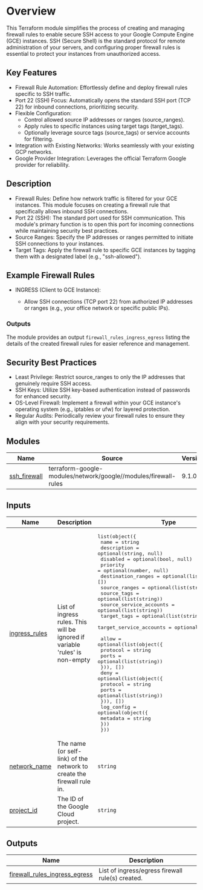 # Overview

This Terraform module simplifies the process of creating and managing firewall rules to enable secure SSH access to your Google Compute Engine (GCE) instances. SSH (Secure Shell) is the standard protocol for remote administration of your servers, and configuring proper firewall rules is essential to protect your instances from unauthorized access.

## Key Features

- Firewall Rule Automation: Effortlessly define and deploy firewall rules specific to SSH traffic.
- Port 22 (SSH) Focus: Automatically opens the standard SSH port (TCP 22) for inbound connections, prioritizing security.
- Flexible Configuration:
    - Control allowed source IP addresses or ranges (source_ranges).
    - Apply rules to specific instances using target tags (target_tags).
    - Optionally leverage source tags (source_tags) or service accounts for filtering.
- Integration with Existing Networks: Works seamlessly with your existing GCP networks.
- Google Provider Integration: Leverages the official Terraform Google provider for reliability.


## Description

- Firewall Rules: Define how network traffic is filtered for your GCE instances. This module focuses on creating a firewall rule that specifically allows inbound SSH connections.
- Port 22 (SSH): The standard port used for SSH communication. This module's primary function is to open this port for incoming connections while maintaining security best practices.
- Source Ranges: Specify the IP addresses or ranges permitted to initiate SSH connections to your instances.
- Target Tags: Apply the firewall rule to specific GCE instances by tagging them with a designated label (e.g., "ssh-allowed").

## Example Firewall Rules

- INGRESS (Client to GCE Instance):

    - Allow SSH connections (TCP port 22) from authorized IP addresses or ranges (e.g., your office network or specific public IPs).

### Outputs

The module provides an output `firewall_rules_ingress_egress` listing the details of the created firewall rules for easier reference and management.

## Security Best Practices

- Least Privilege: Restrict source_ranges to only the IP addresses that genuinely require SSH access.
- SSH Keys: Utilize SSH key-based authentication instead of passwords for enhanced security.
- OS-Level Firewall: Implement a firewall within your GCE instance's operating system (e.g., iptables or ufw) for layered protection.
- Regular Audits: Periodically review your firewall rules to ensure they align with your security requirements.

<!-- BEGIN_TF_DOCS -->

## Modules

| Name | Source | Version |
|------|--------|---------|
| <a name="module_ssh_firewall"></a> [ssh\_firewall](#module\_ssh\_firewall) | terraform-google-modules/network/google//modules/firewall-rules | 9.1.0 |

## Inputs

| Name | Description | Type | Default | Required |
|------|-------------|------|---------|:--------:|
| <a name="input_ingress_rules"></a> [ingress\_rules](#input\_ingress\_rules) | List of ingress rules. This will be ignored if variable 'rules' is non-empty | <pre>list(object({<br>    name                    = string<br>    description             = optional(string, null)<br>    disabled                = optional(bool, null)<br>    priority                = optional(number, null)<br>    destination_ranges      = optional(list(string), [])<br>    source_ranges           = optional(list(string), [])<br>    source_tags             = optional(list(string))<br>    source_service_accounts = optional(list(string))<br>    target_tags             = optional(list(string))<br>    target_service_accounts = optional(list(string))<br><br>    allow = optional(list(object({<br>      protocol = string<br>      ports    = optional(list(string))<br>    })), [])<br>    deny = optional(list(object({<br>      protocol = string<br>      ports    = optional(list(string))<br>    })), [])<br>    log_config = optional(object({<br>      metadata = string<br>    }))<br>  }))</pre> | n/a | yes |
| <a name="input_network"></a> [network\_name](#input\_network\_name) | The name (or self-link) of the network to create the firewall rule in. | `string` | n/a | yes |
| <a name="input_project_id"></a> [project\_id](#input\_project\_id) | The ID of the Google Cloud project. | `string` | n/a | yes |

## Outputs

| Name | Description |
|------|-------------|
| <a name="output_firewall_rules_ingress_egress"></a> [firewall\_rules\_ingress\_egress](#output\_firewall\_rules\_ingress\_egress) | List of ingress/egress firewall rule(s) created. |
<!-- END_TF_DOCS -->